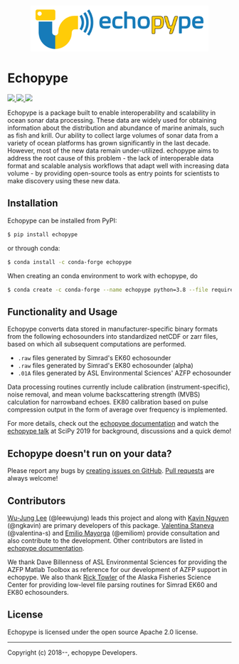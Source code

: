 <div align="center">
<img src="https://raw.githubusercontent.com/OSOceanAcoustics/echopype/master/docs/source/_static/echopype_logo_banner.png" width="400">
</div>

# Echopype

<a href="https://travis-ci.org/OSOceanAcoustics/echopype">
<img src="https://travis-ci.org/OSOceanAcoustics/echopype.svg?branch=master"/>
</a>

<a href="https://echopype.readthedocs.io/en/latest/?badge=latest">
<img src="https://readthedocs.org/projects/echopype/badge/?version=latest"/>
</a>

<a href="https://mybinder.org/v2/gh/OSOceanAcoustics/echopype/master">
<img src="https://mybinder.org/badge_logo.svg"/>
</a>


Echopype is a package built to enable interoperability and scalability
in ocean sonar data processing.
These data are widely used for obtaining information about the distribution and
abundance of marine animals, such as fish and krill.
Our ability to collect large volumes of sonar data from a variety of
ocean platforms has grown significantly in the last decade.
However, most of the new data remain under-utilized.
echopype aims to address the root cause of this problem - the lack of
interoperable data format and scalable analysis workflows that adapt well
with increasing data volume - by providing open-source tools as entry points for
scientists to make discovery using these new data.


## Installation

Echopype can be installed from PyPI:

```bash
$ pip install echopype
```

or through conda:
```bash
$ conda install -c conda-forge echopype
```

When creating an conda environment to work with echopype, do
```bash
$ conda create -c conda-forge --name echopype python=3.8 --file requirements.txt --file requirements-dev.txt
```

## Functionality and Usage

Echopype converts data stored in manufacturer-specific binary formats from
the following echosounders into standardized netCDF or zarr files,
based on which all subsequent computations are performed.

- ``.raw`` files generated by Simrad's EK60 echosounder
- ``.raw`` files generated by Simrad's EK80 echosounder (alpha)
- ``.01A`` files generated by ASL Environmental Sciences' AZFP echosounder

Data processing routines currently include calibration (instrument-specific),
noise removal, and mean volume backscattering strength (MVBS) calculation
for narrowband echoes. EK80 calibration based on pulse compression output
in the form of average over frequency is implemented.

For more details, check out the [echopype documentation](https://echopype.readthedocs.io)
and watch the [echopype talk](https://www.youtube.com/watch?v=qboH7MyHrpU)
at SciPy 2019 for background, discussions and a quick demo!


## Echopype doesn't run on your data?

Please report any bugs by [creating issues on GitHub](https://medium.com/nyc-planning-digital/writing-a-proper-github-issue-97427d62a20f).
[Pull requests](https://jarednielsen.com/learn-git-fork-pull-request/) are always welcome!


Contributors
------------

[Wu-Jung Lee](http://leewujung.github.io) (@leewujung) leads this project
and along with [Kavin Nguyen](https://github.com/ngkavin) (@ngkavin)
are primary developers of this package.
[Valentina Staneva](https://escience.washington.edu/people/valentina-staneva/) (@valentina-s)
and [Emilio Mayorga](https://www.apl.washington.edu/people/profile.php?last_name=Mayorga&first_name=Emilio) (@emiliom)
provide consultation and also contribute to the development.
Other contributors are listed in [echopype documentation](https://echopype.readthedocs.io).

We thank Dave Billenness of ASL Environmental Sciences for
providing the AZFP Matlab Toolbox as reference for our
development of AZFP support in echopype.
We also thank [Rick Towler](https://github.com/rhtowler)
of the Alaska Fisheries Science Center
for providing low-level file parsing routines for
Simrad EK60 and EK80 echosounders.


License
-------

Echopype is licensed under the open source Apache 2.0 license.


---------------

Copyright (c) 2018--, echopype Developers.
